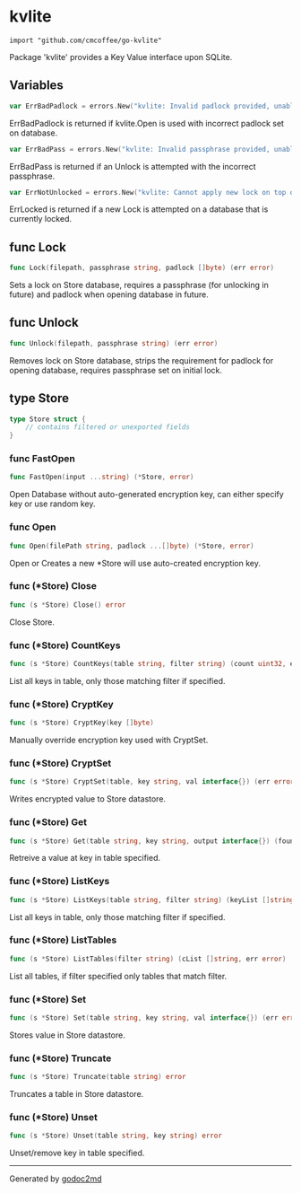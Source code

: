 
# kvlite
    import "github.com/cmcoffee/go-kvlite"

Package 'kvlite' provides a Key Value interface upon SQLite.





## Variables
``` go
var ErrBadPadlock = errors.New("kvlite: Invalid padlock provided, unable to open database.")
```
ErrBadPadlock is returned if kvlite.Open is used with incorrect padlock set on database.

``` go
var ErrBadPass = errors.New("kvlite: Invalid passphrase provided, unable to remove lock!")
```
ErrBadPass is returned if an Unlock is attempted with the incorrect passphrase.

``` go
var ErrNotUnlocked = errors.New("kvlite: Cannot apply new lock on top of existing lock, must remove old lock first.")
```
ErrLocked is returned if a new Lock is attempted on a database that is currently locked.


## func Lock
``` go
func Lock(filepath, passphrase string, padlock []byte) (err error)
```
Sets a lock on Store database, requires a passphrase (for unlocking in future) and padlock when opening database in future.


## func Unlock
``` go
func Unlock(filepath, passphrase string) (err error)
```
Removes lock on Store database, strips the requirement for padlock for opening database, requires passphrase set on initial lock.



## type Store
``` go
type Store struct {
    // contains filtered or unexported fields
}
```








### func FastOpen
``` go
func FastOpen(input ...string) (*Store, error)
```
Open Database without auto-generated encryption key, can either specify key or use random key.


### func Open
``` go
func Open(filePath string, padlock ...[]byte) (*Store, error)
```
Open or Creates a new *Store will use auto-created encryption key.




### func (\*Store) Close
``` go
func (s *Store) Close() error
```
Close Store.



### func (\*Store) CountKeys
``` go
func (s *Store) CountKeys(table string, filter string) (count uint32, err error)
```
List all keys in table, only those matching filter if specified.



### func (\*Store) CryptKey
``` go
func (s *Store) CryptKey(key []byte)
```
Manually override encryption key used with CryptSet.



### func (\*Store) CryptSet
``` go
func (s *Store) CryptSet(table, key string, val interface{}) (err error)
```
Writes encrypted value to Store datastore.



### func (\*Store) Get
``` go
func (s *Store) Get(table string, key string, output interface{}) (found bool, err error)
```
Retreive a value at key in table specified.



### func (\*Store) ListKeys
``` go
func (s *Store) ListKeys(table string, filter string) (keyList []string, err error)
```
List all keys in table, only those matching filter if specified.



### func (\*Store) ListTables
``` go
func (s *Store) ListTables(filter string) (cList []string, err error)
```
List all tables, if filter specified only tables that match filter.



### func (\*Store) Set
``` go
func (s *Store) Set(table string, key string, val interface{}) (err error)
```
Stores value in Store datastore.



### func (\*Store) Truncate
``` go
func (s *Store) Truncate(table string) error
```
Truncates a table in Store datastore.



### func (\*Store) Unset
``` go
func (s *Store) Unset(table string, key string) error
```
Unset/remove key in table specified.









- - -
Generated by [godoc2md](http://godoc.org/github.com/davecheney/godoc2md)